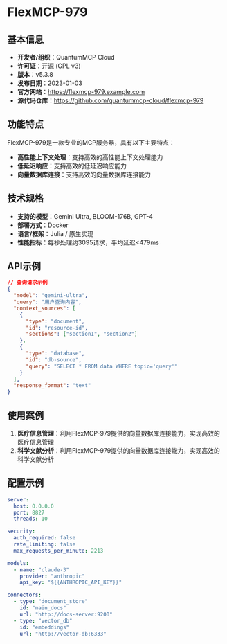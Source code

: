 # FlexMCP-979

## 基本信息

- **开发者/组织**：QuantumMCP Cloud
- **许可证**：开源 (GPL v3)
- **版本**：v5.3.8
- **发布日期**：2023-01-03
- **官方网站**：https://flexmcp-979.example.com
- **源代码仓库**：https://github.com/quantummcp-cloud/flexmcp-979

## 功能特点

FlexMCP-979是一款专业的MCP服务器，具有以下主要特点：

- **高性能上下文处理**：支持高效的高性能上下文处理能力
- **低延迟响应**：支持高效的低延迟响应能力
- **向量数据库连接**：支持高效的向量数据库连接能力


## 技术规格

- **支持的模型**：Gemini Ultra, BLOOM-176B, GPT-4
- **部署方式**：Docker
- **语言/框架**：Julia / 原生实现
- **性能指标**：每秒处理约3095请求，平均延迟<479ms

## API示例

```json
// 查询请求示例
{
  "model": "gemini-ultra",
  "query": "用户查询内容",
  "context_sources": [
    {
      "type": "document",
      "id": "resource-id",
      "sections": ["section1", "section2"]
    },
    {
      "type": "database",
      "id": "db-source",
      "query": "SELECT * FROM data WHERE topic='query'"
    }
  ],
  "response_format": "text"
}
```

## 使用案例

1. **医疗信息管理**：利用FlexMCP-979提供的向量数据库连接能力，实现高效的医疗信息管理
2. **科学文献分析**：利用FlexMCP-979提供的向量数据库连接能力，实现高效的科学文献分析


## 配置示例

```yaml
server:
  host: 0.0.0.0
  port: 8827
  threads: 10

security:
  auth_required: false
  rate_limiting: false
  max_requests_per_minute: 2213

models:
  - name: "claude-3"
    provider: "anthropic"
    api_key: "${{ANTHROPIC_API_KEY}}"

connectors:
  - type: "document_store"
    id: "main_docs"
    url: "http://docs-server:9200"
  - type: "vector_db"
    id: "embeddings"
    url: "http://vector-db:6333"
```